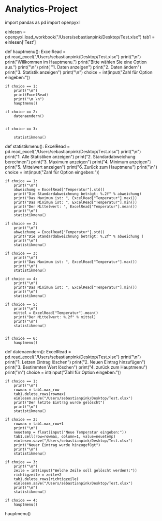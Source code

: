 # Analytics-Project
import pandas as pd
import openpyxl


einlesen = openpyxl.load_workbook("/Users/sebastianpink/Desktop/Test.xlsx")
tab1 = einlesen['Test']


def hauptmenu():
    ExcelRead = pd.read_excel("/Users/sebastianpink/Desktop/Test.xlsx")
    print("\n")
    print("Willkommen im Hauptmenu.")
    print("Bitte wählen Sie eine Option aus.")
    print("\n")
    print( "1. Daten anzeigen")
    print("2. Daten ändern")
    print("3. Statistik anzeigen")
    print("\n")
    choice = int(input("Zahl für Option eingeben:"))

    if choice == 1:
        print("\n")
        print(ExcelRead)
        print("\n \n")
        hauptmenu()

    if choice == 2:
        datenaendern()


    if choice == 3:

        statistikmenu()

def statistikmenu():
    ExcelRead = pd.read_excel("/Users/sebastianpink/Desktop/Test.xlsx")
    print("\n")
    print("1. Alle Statistiken anzeigen")
    print("2. Standardabweichung berechnen")
    print("3. Maximum anzeigen")
    print("4. Minimum anzeigen")
    print("5. Mittelwert anzeigen")
    print("6. Zurück zum Hauptmenu")
    print("\n")
    choice = int(input("Zahl für Option eingeben:"))

    if choice == 1:
        print("\n")
        abweichung = ExcelRead["Temperatur"].std()
        print("Die Standardabweichnung beträgt: %.2f" % abweichung)
        print("Das Maximum ist: ", ExcelRead["Temperatur"].max())
        print("Das Minimum ist: ", ExcelRead["Temperatur"].min())
        print("Der Mittelwert: ", ExcelRead["Temperatur"].mean())
        print("\n")
        statistikmenu()

    if choice == 2:
        print("\n")
        abweichung = ExcelRead["Temperatur"].std()
        print("Die Standardabweichnung beträgt: %.2f" % abweichung )
        print("\n")
        statistikmenu()

    if choice == 3:
        print("\n")
        print("Das Maximum ist: ", ExcelRead["Temperatur"].max())
        print("\n")
        statistikmenu()

    if choice == 4:
        print("\n")
        print("Das Minimum ist: ", ExcelRead["Temperatur"].min())
        print("\n")
        statistikmenu()

    if choice == 5:
        print("\n")
        mittel = ExcelRead["Temperatur"].mean()
        print("Der Mittelwert: %.2f" % mittel)
        print("\n")
        statistikmenu()


    if choice == 6:
        hauptmenu()

def datenaendern():
    ExcelRead = pd.read_excel("/Users/sebastianpink/Desktop/Test.xlsx")
    print("\n")
    print("1. Letzen Eintrag löschen")
    print("2. Neuen Eintrag hinzufügen")
    print("3. Bestimmten Wert löschen")
    print("4. zurück zum Hauptmenu")
    print("\n")
    choice = int(input("Zahl für Option eingeben:"))

    if choice == 1:
        print("\n")
        rowmax = tab1.max_row
        tab1.delete_rows(rowmax)
        einlesen.save("/Users/sebastianpink/Desktop/Test.xlsx")
        print("Der letzte Eintrag wurde gelöscht")
        print("\n")
        statistikmenu()

    if choice == 2:
        rowmax = tab1.max_row+1
        print("\n")
        neuetemp = float(input("Neue Temperatur eingeben:"))
        tab1.cell(row=rowmax, column=1, value=neuetemp)
        einlesen.save("/Users/sebastianpink/Desktop/Test.xlsx")
        print("Neuer Eintrag wurde hinzugefügt")
        print("\n")
        statistikmenu()

    if choice == 3:
        print("\n")
        zeile = int(input("Welche Zeile soll gelöscht werden?:"))
        richtigzeile = zeile+2
        tab1.delete_rows(richtigzeile)
        einlesen.save("/Users/sebastianpink/Desktop/Test.xlsx")
        print("\n")
        statistikmenu()

    if choice == 4:
        hauptmenu()





hauptmenu()
